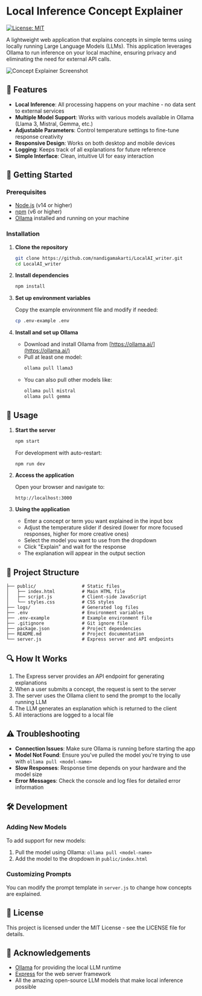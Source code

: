 # Local Inference Concept Explainer

[![License: MIT](https://img.shields.io/badge/License-MIT-blue.svg)](https://opensource.org/licenses/MIT)

A lightweight web application that explains concepts in simple terms using locally running Large Language Models (LLMs). This application leverages Ollama to run inference on your local machine, ensuring privacy and eliminating the need for external API calls.

![Concept Explainer Screenshot](https://via.placeholder.com/800x450.png?text=Concept+Explainer+App)

## 🌟 Features

- **Local Inference**: All processing happens on your machine - no data sent to external services
- **Multiple Model Support**: Works with various models available in Ollama (Llama 3, Mistral, Gemma, etc.)
- **Adjustable Parameters**: Control temperature settings to fine-tune response creativity
- **Responsive Design**: Works on both desktop and mobile devices
- **Logging**: Keeps track of all explanations for future reference
- **Simple Interface**: Clean, intuitive UI for easy interaction

## 🚀 Getting Started

### Prerequisites

- [Node.js](https://nodejs.org/) (v14 or higher)
- [npm](https://www.npmjs.com/) (v6 or higher)
- [Ollama](https://ollama.ai/) installed and running on your machine

### Installation

1. **Clone the repository**

   ```bash
   git clone https://github.com/nandigamakarti/LocalAI_writer.git
   cd LocalAI_writer
   ```

2. **Install dependencies**

   ```bash
   npm install
   ```

3. **Set up environment variables**

   Copy the example environment file and modify if needed:
   ```bash
   cp .env-example .env
   ```

4. **Install and set up Ollama**

   - Download and install Ollama from [https://ollama.ai/](https://ollama.ai/)
   - Pull at least one model:
     ```bash
     ollama pull llama3
     ```
   - You can also pull other models like:
     ```bash
     ollama pull mistral
     ollama pull gemma
     ```

## 🔧 Usage

1. **Start the server**

   ```bash
   npm start
   ```
   
   For development with auto-restart:
   ```bash
   npm run dev
   ```

2. **Access the application**

   Open your browser and navigate to:
   ```
   http://localhost:3000
   ```

3. **Using the application**

   - Enter a concept or term you want explained in the input box
   - Adjust the temperature slider if desired (lower for more focused responses, higher for more creative ones)
   - Select the model you want to use from the dropdown
   - Click "Explain" and wait for the response
   - The explanation will appear in the output section

## 📁 Project Structure

```
├── public/                 # Static files
│   ├── index.html          # Main HTML file
│   ├── script.js           # Client-side JavaScript
│   └── styles.css          # CSS styles
├── logs/                   # Generated log files
├── .env                    # Environment variables
├── .env-example            # Example environment file
├── .gitignore              # Git ignore file
├── package.json            # Project dependencies
├── README.md               # Project documentation
└── server.js               # Express server and API endpoints
```

## 🔍 How It Works

1. The Express server provides an API endpoint for generating explanations
2. When a user submits a concept, the request is sent to the server
3. The server uses the Ollama client to send the prompt to the locally running LLM
4. The LLM generates an explanation which is returned to the client
5. All interactions are logged to a local file

## ⚠️ Troubleshooting

- **Connection Issues**: Make sure Ollama is running before starting the app
- **Model Not Found**: Ensure you've pulled the model you're trying to use with `ollama pull <model-name>`
- **Slow Responses**: Response time depends on your hardware and the model size
- **Error Messages**: Check the console and log files for detailed error information

## 🛠️ Development

### Adding New Models

To add support for new models:

1. Pull the model using Ollama: `ollama pull <model-name>`
2. Add the model to the dropdown in `public/index.html`

### Customizing Prompts

You can modify the prompt template in `server.js` to change how concepts are explained.

## 📄 License

This project is licensed under the MIT License - see the LICENSE file for details.

## 🙏 Acknowledgements

- [Ollama](https://ollama.ai/) for providing the local LLM runtime
- [Express](https://expressjs.com/) for the web server framework
- All the amazing open-source LLM models that make local inference possible